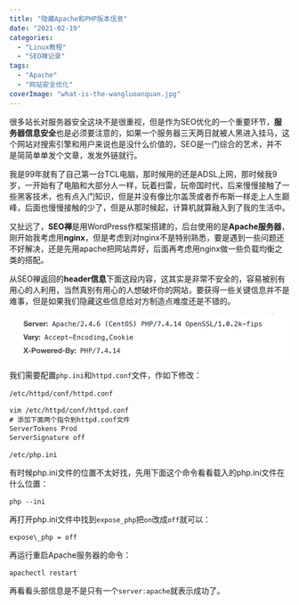```yaml
---
title: "隐藏Apache和PHP版本信息"
date: "2021-02-19"
categories: 
  - "Linux教程"
  - "SEO禅记录"
tags: 
  - "Apache"
  - "网站安全优化"
coverImage: "what-is-the-wangluoanquan.jpg"
---
```


很多站长对服务器安全这块不是很重视，但是作为SEO优化的一个重要环节，**服务器信息安全**也是必须要注意的，如果一个服务器三天两日就被人黑进入挂马，这个网站对搜索引擎和用户来说也是没什么价值的，SEO是一门综合的艺术，并不是简简单单发个文章，发发外链就行。

我是99年就有了自己第一台TCL电脑，那时候用的还是ADSL上网，那时候我9岁，一开始有了电脑和大部分人一样，玩着扫雷，玩帝国时代，后来慢慢接触了一些黑客技术，也有点入门知识，但是并没有像比尔盖茨或者乔布斯一样走上人生巅峰，后面也慢慢接触的少了，但是从那时候起，计算机就算融入到了我的生活中。

又扯远了，**SEO禅**是用WordPress作框架搭建的，后台使用的是**Apache服务器**，刚开始我考虑用**nginx**，但是考虑到对nginx不是特别熟悉，要是遇到一些问题还不好解决，还是先用apache把网站弄好，后面再考虑用nginx做一些负载均衡之类的搭配。

从SEO禅返回的**header信息**下面这段内容，这其实是非常不安全的，容易被别有用心的人利用，当然真别有用心的人想破坏你的网站，要获得一些关键信息并不是难事，但是如果我们隐藏这些信息给对方制造点难度还是不错的。

![seozen服务器返回信息](images/seozen服务器返回信息.png)

我们需要配置`php.ini`和`httpd.conf`文件，作如下修改：

`/etc/httpd/conf/httpd.conf`
```
vim /etc/httpd/conf/httpd.conf
# 添加下面两个指令到httpd.conf文件
ServerTokens Prod
ServerSignature off
```
`/etc/php.ini`

有时候php.ini文件的位置不太好找，先用下面这个命令看看载入的php.ini文件在什么位置：
```
php --ini
```
再打开php.ini文件中找到`expose_php`把`on`改成`off`就可以：
```
expose\_php = off
```
再运行重启Apache服务器的命令：
```
apachectl restart
```
再看看头部信息是不是只有一个`server:apache`就表示成功了。
